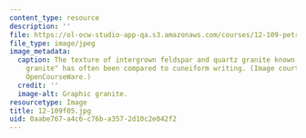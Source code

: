 ```yaml
---
content_type: resource
description: ''
file: https://ol-ocw-studio-app-qa.s3.amazonaws.com/courses/12-109-petrology-fall-2005/0aabe767a4c6c76ba3572d10c2e042f2_12-109f05.jpg
file_type: image/jpeg
image_metadata:
  caption: The texture of intergrown feldspar and quartz granite known as "graphic
    granite" has often been compared to cuneiform writing. (Image courtesy of MIT
    OpenCourseWare.)
  credit: ''
  image-alt: Graphic granite.
resourcetype: Image
title: 12-109f05.jpg
uid: 0aabe767-a4c6-c76b-a357-2d10c2e042f2
---
```

